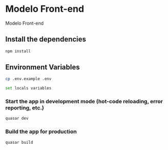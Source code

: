 # Modelo Front-end

Modelo Front-end

## Install the dependencies

```bash
npm install
```

## Environment Variables

```bash
cp .env.example .env
```
```bash
set locals variables
```


### Start the app in development mode (hot-code reloading, error reporting, etc.)

```bash
quasar dev
```

### Build the app for production

```bash
quasar build
```
